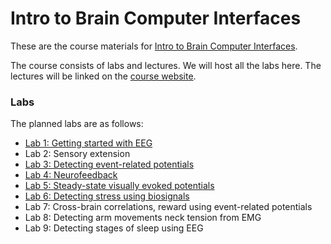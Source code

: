 # Intro to Brain Computer Interfaces

These are the course materials for [Intro to Brain Computer Interfaces](http://neurotechberkeley.org/course_info.html).

The course consists of labs and lectures. We will host all the labs here. The lectures will be linked on the [course website](http://neurotechberkeley.org/course_schedule.html).

### Labs
The planned labs are as follows:

- [Lab 1: Getting started with EEG](http://docs.openbci.com/Tutorials/02-Ganglion_Getting%20Started_Guide)
- Lab 2: Sensory extension
- [Lab 3: Detecting event-related potentials](lab3)
- [Lab 4: Neurofeedback](lab4)
- [Lab 5: Steady-state visually evoked potentials](lab5)
- [Lab 6: Detecting stress using biosignals](lab6)
- Lab 7: Cross-brain correlations, reward using event-related potentials
- Lab 8: Detecting arm movements neck tension from EMG
- Lab 9: Detecting stages of sleep using EEG
